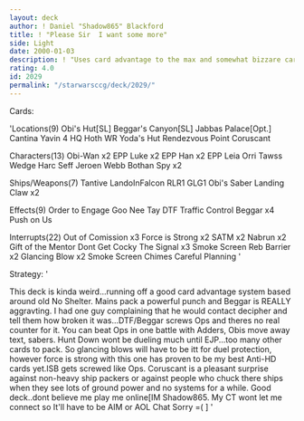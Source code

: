 ```yaml
---
layout: deck
author: ! Daniel "Shadow865" Blackford
title: ! "Please Sir  I want some more"
side: Light
date: 2000-01-03
description: ! "Uses card advantage to the max and somewhat bizzare cards/counters for a surprisingly effective deck. Currently 7-2."
rating: 4.0
id: 2029
permalink: "/starwarsccg/deck/2029/"
---
```

Cards: 

'Locations(9)
Obi's Hut[SL]
Beggar's Canyon[SL]
Jabbas Palace[Opt.]
Cantina
Yavin 4 HQ
Hoth WR
Yoda's Hut
Rendezvous Point
Coruscant

Characters(13)
Obi-Wan x2
EPP Luke x2
EPP Han x2
EPP Leia
Orri
Tawss
Wedge
Harc Seff
Jeroen Webb
Bothan Spy x2

Ships/Weapons(7)
Tantive
LandoInFalcon
RLR1
GLG1
Obi's Saber
Landing Claw x2

Effects(9)
Order to Engage
Goo Nee Tay
DTF
Traffic Control
Beggar x4
Push on Us

Interrupts(22)
Out of Comission x3
Force is Strong x2
SATM x2
Nabrun x2
Gift of the Mentor
Dont Get Cocky
The Signal x3
Smoke Screen
Reb Barrier x2
Glancing Blow x2
Smoke Screen
Chimes
Careful Planning
'

Strategy: '

This deck is kinda weird...running off a good card advantage system based around old No Shelter. Mains pack a powerful punch and Beggar is REALLY aggravting. I had one guy complaining that he would contact decipher and tell them how broken it was...DTF/Beggar screws Ops and theres no real counter for it. You can beat Ops in one battle with Adders, Obis move away text, sabers. Hunt Down wont be dueling much until EJP...too many other cards to pack. So glancing blows will have to be itt for duel protection, however force is strong with this one has proven to be my best Anti-HD cards yet.ISB gets screwed like Ops. Coruscant is a pleasant surprise against non-heavy ship packers or against people who chuck there ships when they see lots of ground power and no systems for a while. Good deck..dont believe me play me online[IM Shadow865. My CT wont let me connect so It'll have to be AIM or AOL Chat Sorry =(	] '
